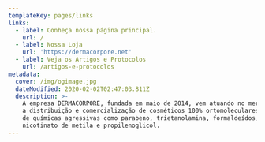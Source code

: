 ```yaml
---
templateKey: pages/links
links:
  - label: Conheça nossa página principal.
    url: /
  - label: Nossa Loja
    url: 'https://dermacorpore.net'
  - label: Veja os Artigos e Protocolos
    url: /artigos-e-protocolos
metadata:
  cover: /img/ogimage.jpg
  dateModified: 2020-02-02T02:47:03.811Z
  description: >-
    A empresa DERMACORPORE, fundada em maio de 2014, vem atuando no mercado com
    a distribuição e comercialização de cosméticos 100% ortomoleculares, livres
    de químicas agressivas como parabeno, trietanolamina, formaldeídos,
    nicotinato de metila e propilenoglicol.
---
```


